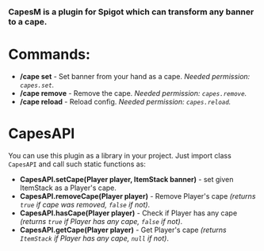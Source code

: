 ### CapesM is a plugin for Spigot which can transform any banner to a cape.

# Commands:
- **/cape set** - Set banner from your hand as a cape. *Needed permission: `capes.set`.*
- **/cape remove** - Remove the cape. *Needed permission: `capes.remove`.*
- **/cape reload** - Reload config. *Needed permission: `capes.reload`.*

# CapesAPI
You can use this plugin as a library in your project. Just import class `CapesAPI` and call such static functions as:
- **CapesAPI.setCape(Player player, ItemStack banner)** - set given ItemStack as a Player's cape.
- **CapesAPI.removeCape(Player player)** - Remove Player's cape *(returns `true` if cape was removed, `false` if not)*.
- **CapesAPI.hasCape(Player player)** - Check if Player has any cape *(returns `true` if Player has any cape, `false` if not)*.
- **CapesAPI.getCape(Player player)** - Get Player's cape *(returns `ItemStack` if Player has any cape, `null` if not)*.
